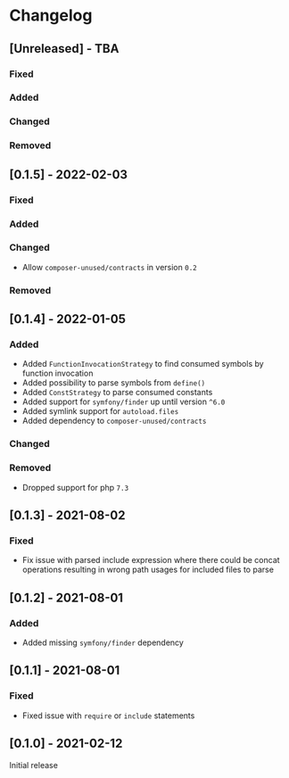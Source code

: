 # Changelog

## [Unreleased] - TBA
### Fixed
### Added
### Changed
### Removed

## [0.1.5] - 2022-02-03
### Fixed
### Added
### Changed
- Allow `composer-unused/contracts` in version `0.2`
### Removed

## [0.1.4] - 2022-01-05
### Added
- Added `FunctionInvocationStrategy` to find consumed symbols by function invocation
- Added possibility to parse symbols from `define()`
- Added `ConstStrategy` to parse consumed constants
- Added support for `symfony/finder` up until version `^6.0`
- Added symlink support for `autoload.files`
- Added dependency to `composer-unused/contracts`
### Changed
### Removed
- Dropped support for php `7.3`

## [0.1.3] - 2021-08-02
### Fixed
- Fix issue with parsed include expression where there could be concat operations
  resulting in wrong path usages for included files to parse

## [0.1.2] - 2021-08-01
### Added
- Added missing `symfony/finder` dependency

## [0.1.1] - 2021-08-01
### Fixed
- Fixed issue with `require` or `include` statements

## [0.1.0] - 2021-02-12
Initial release
